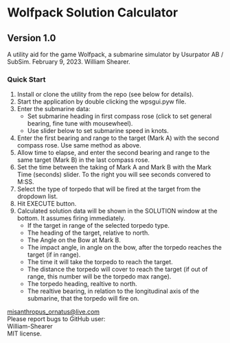 # Wolfpack Solution Calculator
## Version 1.0
A utility aid for the game Wolfpack, a submarine simulator by Usurpator AB / SubSim.
February 9, 2023. William Shearer.  

### Quick Start  
1. Install or clone the utility from the repo (see below for details).  
2. Start the application by double clicking the wpsgui.pyw file.  
3. Enter the submarine data:
	* Set submarine heading in first compass rose (click to set general bearing, fine tune with mousewheel).  
	* Use slider below to set submarine speed in knots.  
4. Enter the first bearing and range to the target (Mark A) with the second compass rose. Use same method as above.  
5. Allow time to elapse, and enter the second bearing and range to the same target (Mark B) in the last compass rose.  
6. Set the time between the taking of Mark A and Mark B with the Mark Time (seconds) slider. To the right you will see seconds convered to M:SS.  
7. Select the type of torpedo that will be fired at the target from the dropdown list.  
8. Hit EXECUTE button.  
9. Calculated solution data will be shown in the SOLUTION window at the bottom. It assumes firing immediately.  
	* If the target in range of the selected torpedo type.  
	* The heading of the target, relative to north.  
	* The Angle on the Bow at Mark B.  
	* The impact angle, in angle on the bow, after the torpedo reaches the target (if in range).  
	* The time it will take the torpedo to reach the target.  
	* The distance the torpedo will cover to reach the target (if out of range, this number will be the torpedo max range).  
	* The torpedo heading, realtive to north.  
	* The realtive bearing, in relation to the longitudinal axis of the submarine, that the torpedo will fire on.  




misanthropus_ornatus@live.com  
Please report bugs to GitHub user:  
William-Shearer  
MIT license.  
  

